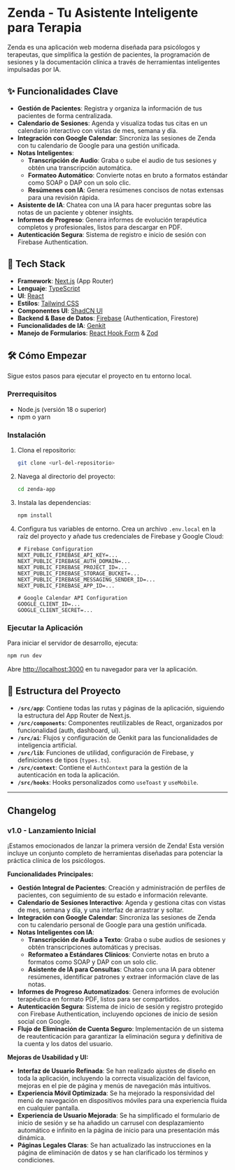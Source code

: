 # Zenda - Tu Asistente Inteligente para Terapia

Zenda es una aplicación web moderna diseñada para psicólogos y terapeutas, que simplifica la gestión de pacientes, la programación de sesiones y la documentación clínica a través de herramientas inteligentes impulsadas por IA.

## ✨ Funcionalidades Clave

- **Gestión de Pacientes**: Registra y organiza la información de tus pacientes de forma centralizada.
- **Calendario de Sesiones**: Agenda y visualiza todas tus citas en un calendario interactivo con vistas de mes, semana y día.
- **Integración con Google Calendar**: Sincroniza las sesiones de Zenda con tu calendario de Google para una gestión unificada.
- **Notas Inteligentes**:
    - **Transcripción de Audio**: Graba o sube el audio de tus sesiones y obtén una transcripción automática.
    - **Formateo Automático**: Convierte notas en bruto a formatos estándar como SOAP o DAP con un solo clic.
    - **Resúmenes con IA**: Genera resúmenes concisos de notas extensas para una revisión rápida.
- **Asistente de IA**: Chatea con una IA para hacer preguntas sobre las notas de un paciente y obtener insights.
- **Informes de Progreso**: Genera informes de evolución terapéutica completos y profesionales, listos para descargar en PDF.
- **Autenticación Segura**: Sistema de registro e inicio de sesión con Firebase Authentication.

## 🚀 Tech Stack

- **Framework**: [Next.js](https://nextjs.org/) (App Router)
- **Lenguaje**: [TypeScript](https://www.typescriptlang.org/)
- **UI**: [React](https://react.dev/)
- **Estilos**: [Tailwind CSS](https://tailwindcss.com/)
- **Componentes UI**: [ShadCN UI](https://ui.shadcn.com/)
- **Backend & Base de Datos**: [Firebase](https://firebase.google.com/) (Authentication, Firestore)
- **Funcionalidades de IA**: [Genkit](https://firebase.google.com/docs/genkit)
- **Manejo de Formularios**: [React Hook Form](https://react-hook-form.com/) & [Zod](https://zod.dev/)

## 🛠️ Cómo Empezar

Sigue estos pasos para ejecutar el proyecto en tu entorno local.

### Prerrequisitos

- Node.js (versión 18 o superior)
- npm o yarn

### Instalación

1. Clona el repositorio:
   ```bash
   git clone <url-del-repositorio>
   ```
2. Navega al directorio del proyecto:
   ```bash
   cd zenda-app
   ```
3. Instala las dependencias:
   ```bash
   npm install
   ```
4. Configura tus variables de entorno. Crea un archivo `.env.local` en la raíz del proyecto y añade tus credenciales de Firebase y Google Cloud:
   ```
   # Firebase Configuration
   NEXT_PUBLIC_FIREBASE_API_KEY=...
   NEXT_PUBLIC_FIREBASE_AUTH_DOMAIN=...
   NEXT_PUBLIC_FIREBASE_PROJECT_ID=...
   NEXT_PUBLIC_FIREBASE_STORAGE_BUCKET=...
   NEXT_PUBLIC_FIREBASE_MESSAGING_SENDER_ID=...
   NEXT_PUBLIC_FIREBASE_APP_ID=...

   # Google Calendar API Configuration
   GOOGLE_CLIENT_ID=...
   GOOGLE_CLIENT_SECRET=...
   ```

### Ejecutar la Aplicación

Para iniciar el servidor de desarrollo, ejecuta:
```bash
npm run dev
```

Abre [http://localhost:3000](http://localhost:3000) en tu navegador para ver la aplicación.

## 📁 Estructura del Proyecto

- **`/src/app`**: Contiene todas las rutas y páginas de la aplicación, siguiendo la estructura del App Router de Next.js.
- **`/src/components`**: Componentes reutilizables de React, organizados por funcionalidad (auth, dashboard, ui).
- **`/src/ai`**: Flujos y configuración de Genkit para las funcionalidades de inteligencia artificial.
- **`/src/lib`**: Funciones de utilidad, configuración de Firebase, y definiciones de tipos (`types.ts`).
- **`/src/context`**: Contiene el `AuthContext` para la gestión de la autenticación en toda la aplicación.
- **`/src/hooks`**: Hooks personalizados como `useToast` y `useMobile`.

---

## Changelog

### v1.0 - Lanzamiento Inicial

¡Estamos emocionados de lanzar la primera versión de Zenda! Esta versión incluye un conjunto completo de herramientas diseñadas para potenciar la práctica clínica de los psicólogos.

**Funcionalidades Principales:**
- **Gestión Integral de Pacientes**: Creación y administración de perfiles de pacientes, con seguimiento de su estado e información relevante.
- **Calendario de Sesiones Interactivo**: Agenda y gestiona citas con vistas de mes, semana y día, y una interfaz de arrastrar y soltar.
- **Integración con Google Calendar**: Sincroniza las sesiones de Zenda con tu calendario personal de Google para una gestión unificada.
- **Notas Inteligentes con IA**:
  - **Transcripción de Audio a Texto**: Graba o sube audios de sesiones y obtén transcripciones automáticas y precisas.
  - **Reformateo a Estándares Clínicos**: Convierte notas en bruto a formatos como SOAP y DAP con un solo clic.
  - **Asistente de IA para Consultas**: Chatea con una IA para obtener resúmenes, identificar patrones y extraer información clave de las notas.
- **Informes de Progreso Automatizados**: Genera informes de evolución terapéutica en formato PDF, listos para ser compartidos.
- **Autenticación Segura**: Sistema de inicio de sesión y registro protegido con Firebase Authentication, incluyendo opciones de inicio de sesión social con Google.
- **Flujo de Eliminación de Cuenta Seguro**: Implementación de un sistema de reautenticación para garantizar la eliminación segura y definitiva de la cuenta y los datos del usuario.

**Mejoras de Usabilidad y UI:**
- **Interfaz de Usuario Refinada**: Se han realizado ajustes de diseño en toda la aplicación, incluyendo la correcta visualización del favicon, mejoras en el pie de página y menús de navegación más intuitivos.
- **Experiencia Móvil Optimizada**: Se ha mejorado la responsividad del menú de navegación en dispositivos móviles para una experiencia fluida en cualquier pantalla.
- **Experiencia de Usuario Mejorada**: Se ha simplificado el formulario de inicio de sesión y se ha añadido un carrusel con desplazamiento automático e infinito en la página de inicio para una presentación más dinámica.
- **Páginas Legales Claras**: Se han actualizado las instrucciones en la página de eliminación de datos y se han clarificado los términos y condiciones.